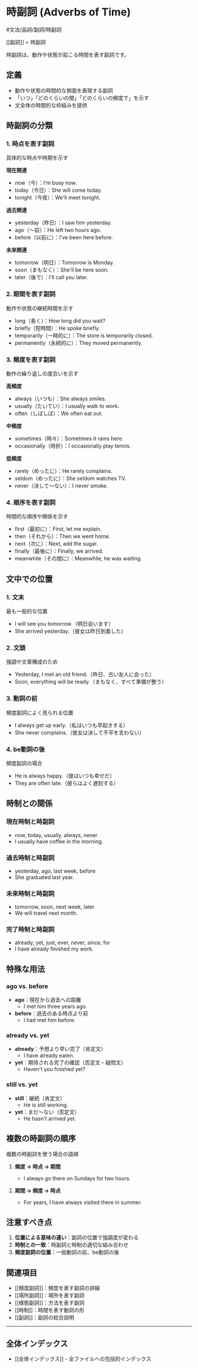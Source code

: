 ﻿# 時副詞 (Adverbs of Time)

#文法/品詞/副詞/時副詞

[[副詞]] > 時副詞

時副詞は、動作や状態が起こる時間を表す副詞です。

## 定義
- 動作や状態の時間的な側面を表現する副詞
- 「いつ」「どのくらいの間」「どのくらいの頻度で」を示す
- 文全体の時間的な枠組みを提供

## 時副詞の分類

### 1. 時点を表す副詞
具体的な時点や時期を示す

**現在関連**
- now（今）：I'm busy now.
- today（今日）：She will come today.
- tonight（今夜）：We'll meet tonight.

**過去関連**
- yesterday（昨日）：I saw him yesterday.
- ago（～前）：He left two hours ago.
- before（以前に）：I've been here before.

**未来関連**
- tomorrow（明日）：Tomorrow is Monday.
- soon（まもなく）：She'll be here soon.
- later（後で）：I'll call you later.

### 2. 期間を表す副詞
動作や状態の継続時間を示す

- long（長く）：How long did you wait?
- briefly（短時間）：He spoke briefly.
- temporarily（一時的に）：The store is temporarily closed.
- permanently（永続的に）：They moved permanently.

### 3. 頻度を表す副詞
動作の繰り返しの度合いを示す

**高頻度**
- always（いつも）：She always smiles.
- usually（たいてい）：I usually walk to work.
- often（しばしば）：We often eat out.

**中頻度**
- sometimes（時々）：Sometimes it rains here.
- occasionally（時折）：I occasionally play tennis.

**低頻度**
- rarely（めったに）：He rarely complains.
- seldom（めったに）：She seldom watches TV.
- never（決して～ない）：I never smoke.

### 4. 順序を表す副詞
時間的な順序や関係を示す

- first（最初に）：First, let me explain.
- then（それから）：Then we went home.
- next（次に）：Next, add the sugar.
- finally（最後に）：Finally, we arrived.
- meanwhile（その間に）：Meanwhile, he was waiting.

## 文中での位置

### 1. 文末
最も一般的な位置
- I will see you tomorrow.（明日会います）
- She arrived yesterday.（彼女は昨日到着した）

### 2. 文頭
強調や文章構成のため
- Yesterday, I met an old friend.（昨日、古い友人に会った）
- Soon, everything will be ready.（まもなく、すべて準備が整う）

### 3. 動詞の前
頻度副詞によく見られる位置
- I always get up early.（私はいつも早起きする）
- She never complains.（彼女は決して不平を言わない）

### 4. be動詞の後
頻度副詞の場合
- He is always happy.（彼はいつも幸せだ）
- They are often late.（彼らはよく遅刻する）

## 時制との関係

### 現在時制と時副詞
- now, today, usually, always, never
- I usually have coffee in the morning.

### 過去時制と時副詞
- yesterday, ago, last week, before
- She graduated last year.

### 未来時制と時副詞
- tomorrow, soon, next week, later
- We will travel next month.

### 完了時制と時副詞
- already, yet, just, ever, never, since, for
- I have already finished my work.

## 特殊な用法

### ago vs. before
- **ago**：現在から過去への距離
  - I met him three years ago.
- **before**：過去のある時点より前
  - I had met him before.

### already vs. yet
- **already**：予想より早い完了（肯定文）
  - I have already eaten.
- **yet**：期待される完了の確認（否定文・疑問文）
  - Haven't you finished yet?

### still vs. yet
- **still**：継続（肯定文）
  - He is still working.
- **yet**：まだ～ない（否定文）
  - He hasn't arrived yet.

## 複数の時副詞の順序
複数の時副詞を使う場合の語順

1. **頻度 → 時点 → 期間**
   - I always go there on Sundays for two hours.

2. **期間 → 頻度 → 時点**
   - For years, I have always visited there in summer.

## 注意すべき点
1. **位置による意味の違い**：副詞の位置で強調度が変わる
2. **時制との一致**：時副詞と時制の適切な組み合わせ
3. **頻度副詞の位置**：一般動詞の前、be動詞の後

## 関連項目
- [[頻度副詞]]：頻度を表す副詞の詳細
- [[場所副詞]]：場所を表す副詞
- [[様態副詞]]：方法を表す副詞
- [[時制]]：時間を表す動詞の形
- [[副詞]]：副詞の総合説明

---

## 全体インデックス
- [[全体インデックス]] - 全ファイルへの包括的インデックス 